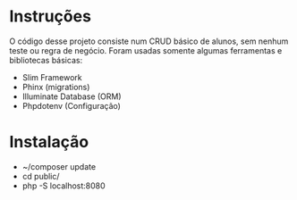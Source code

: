 # Instruções

O código desse projeto consiste num CRUD básico de alunos, sem nenhum teste ou regra de negócio. Foram usadas somente algumas ferramentas e bibliotecas básicas:
- Slim Framework
- Phinx (migrations)
- Illuminate Database (ORM)
- Phpdotenv (Configuração)

# Instalação
- ~/composer update
- cd public/
- php -S localhost:8080

